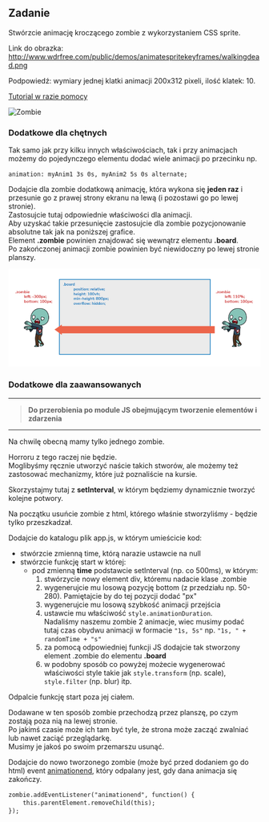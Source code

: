 Zadanie
---------
Stwórzcie animację kroczącego zombie z wykorzystaniem CSS sprite.

Link do obrazka: http://www.wdrfree.com/public/demos/animatespritekeyframes/walkingdead.png

Podpowiedź: wymiary jednej klatki animacji 200x312 pixeli, ilość klatek: 10.

[Tutorial w razie pomocy](http://blog.teamtreehouse.com/css-sprite-sheet-animations-steps)

![Zombie](http://www.wdrfree.com/public/demos/animatespritekeyframes/walkingdead.png)

### Dodatkowe dla chętnych
Tak samo jak przy kilku innych właściwościach, tak i przy animacjach możemy do pojedynczego elementu dodać wiele animacji po przecinku np.
```
animation: myAnim1 3s 0s, myAnim2 5s 0s alternate;
```

Dodajcie dla zombie dodatkową animację, która wykona się **jeden raz** i przesunie go z prawej strony ekranu na lewą (i pozostawi go po lewej stronie).   
Zastosujcie tutaj odpowiednie właściwości dla animacji.   
Aby uzyskać takie przesunięcie zastosujcie dla zombie pozycjonowanie absolutne tak jak na poniższej grafice.  
Element **.zombie** powinien znajdować się wewnątrz elementu **.board**.   
Po zakończonej animacji zombie powinien być niewidoczny po lewej stronie planszy.

![Animacja zombie](images/animacja-zombie.png)

### Dodatkowe dla zaawansowanych

--- 
> **Do przerobienia po module JS obejmującym tworzenie elementów i zdarzenia**
---

Na chwilę obecną mamy tylko jednego zombie. 

Horroru z tego raczej nie będzie.  
Moglibyśmy ręcznie utworzyć naście takich stworów, ale możemy też zastosować mechanizmy, które już poznaliście na kursie.

Skorzystajmy tutaj z **setInterval**, w którym będziemy dynamicznie tworzyć kolejne potwory.  
 
Na początku usuńcie zombie z html, którego właśnie stworzyliśmy - będzie tylko przeszkadzał.

Dodajcie do katalogu plik app.js, w którym umieścicie kod:
- stwórzcie zmienną time, którą narazie ustawcie na null
- stwórzcie funkcję start w której:
    - pod zmienną **time** podstawcie setInterval (np. co 500ms), w którym:
        1) stwórzycie nowy element div, któremu nadacie klase .zombie
        2) wygenerujcie mu losową pozycję bottom (z przedziału np. 50-280). Pamiętajcie by do tej pozycji dodać "px"
        3) wygenerujcie mu losową szybkość animacji przejścia
        4) ustawcie mu właściwość ```style.animationDuration```.   
        Nadaliśmy naszemu zombie 2 animacje, wiec musimy podać tutaj czas obydwu animacji w formacie ```"1s, 5s"``` np. ```"1s, " + randomTime + "s"```
        5) za pomocą odpowiedniej funkcji JS dodajcie tak stworzony element .zombie do elementu **.board**
        6) w podobny sposób co powyżej możecie wygenerować właściwości style takie jak ```style.transform``` (np. scale), ```style.filter``` (np. blur) itp.
        
Odpalcie funkcję start poza jej ciałem.

Dodawane w ten sposób zombie przechodzą przez planszę, po czym zostają poza nią na lewej stronie.   
Po jakimś czasie może ich tam być tyle, że strona może zacząć zwalniać lub nawet zaciąć przeglądarkę.    
Musimy je jakoś po swoim przemarszu usunąć.

Dodajcie do nowo tworzonego zombie (może być przed dodaniem go do html) event [animationend](https://developer.mozilla.org/en-US/docs/Web/Events/animationend), 
który odpalany jest, gdy dana animacja się zakończy.

```
zombie.addEventListener("animationend", function() {
    this.parentElement.removeChild(this);
});
```
